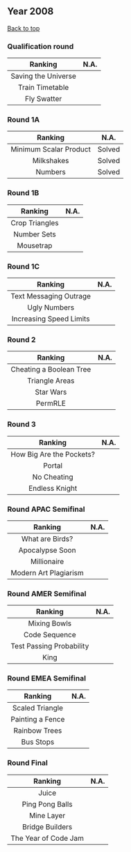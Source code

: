 ## Year 2008  

[Back to top](../Readme.MD)

### Qualification round

| Ranking | N.A. | 
|:-----:| :-----:| 
|  Saving the Universe |  |
| Train Timetable |  |
| Fly Swatter |  |

### Round 1A

| Ranking | N.A. | 
|:-----:| :-----:| 
|  Minimum Scalar Product | Solved |
| Milkshakes | Solved |
| Numbers | Solved |

### Round 1B

| Ranking | N.A. | 
|:-----:| :-----:| 
|  Crop Triangles |  |
| Number Sets |  |
| Mousetrap |  |

### Round 1C

| Ranking | N.A. | 
|:-----:| :-----:| 
| Text Messaging Outrage |  |
| Ugly Numbers |  |
| Increasing Speed Limits |  |


### Round 2

| Ranking | N.A. | 
|:-----:| :-----:| 
| Cheating a Boolean Tree |  |
| Triangle Areas |  |
| Star Wars |  |
| PermRLE |  |

### Round 3

| Ranking | N.A. | 
|:-----:| :-----:| 
| How Big Are the Pockets? |  |
| Portal |  |
| No Cheating |  |
| Endless Knight |  |

### Round APAC Semifinal

| Ranking | N.A. | 
|:-----:| :-----:| 
| What are Birds? |  |
| Apocalypse Soon |  |
| Millionaire |  |
| Modern Art Plagiarism |  |

### Round AMER Semifinal

| Ranking | N.A. | 
|:-----:| :-----:| 
| Mixing Bowls |  |
| Code Sequence |  |
| Test Passing Probability |  |
| King |  |

### Round EMEA Semifinal

| Ranking | N.A. | 
|:-----:| :-----:| 
| Scaled Triangle |  |
| Painting a Fence |  |
| Rainbow Trees |  |
| Bus Stops |  |

### Round Final

| Ranking | N.A. | 
|:-----:| :-----:| 
| Juice |  |
| Ping Pong Balls |  |
| Mine Layer |  |
| Bridge Builders |  |
| The Year of Code Jam |  |